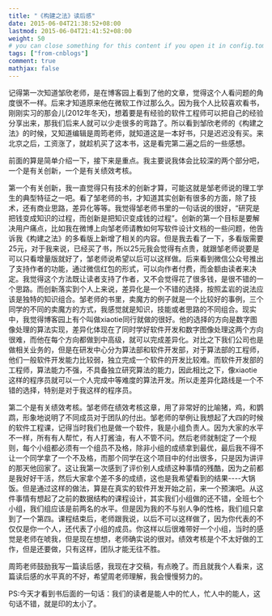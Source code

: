 ```yaml
---
title: "《构建之法》读后感"
date: 2015-06-04T21:38:52+08:00
lastmod: 2015-06-04T21:41:52+08:00
weight: 50
# you can close something for this content if you open it in config.toml.
tags: ["from-cnblogs"]
comment: true
mathjax: false
---
```


记得第一次知道邹欣老师，是在博客园上看到了他的文章，觉得这个人看问题的角度很不一样。后来才知道原来他在微软工作过那么久。因为我个人比较喜欢看书，刚刚实习的那会儿(2012年冬天)，想着要是有经验的软件工程师可以把自己的经验分享出来，那我们后来人就可以少走很多的弯路了。所以看到邹欣老师的《构建之法》的时候，又知道编辑是周筠老师，就知道这是一本好书，只是迟迟没有买。来北京之后，工资涨了，就趁机买了这本书，这是看完第二遍之后的一些感想。

前面的算是简单介绍一下，接下来是重点。我主要说我体会比较深的两个部分吧，一个是有关创新，一个是有关绩效考核。

第一个有关创新，我一直觉得只有技术的创新才算，可能这就是邹老师说的理工学生的典型特征之一吧。看了邹老师的书，才知道其实创新有很多的方面，除了技术，还有商业思路，差异化等等。我觉得邹老师书里的一句话说的很好，“研究是把钱变成知识的过程，而创新是把知识变成钱的过程”。创新的第一个目标是要解决用户痛点，比如我在微博上向邹老师请教如何写软件设计文档的一些问题，他告诉我《构建之法》的多看版上新增了相关的内容。但是我去看了一下，多看版需要25元，对于我来说，已经买了书，所以25元我会觉得有点贵，就跟邹老师说要是可以只看增量版就好了，邹老师说希望以后可以这样做。后来看到微信公众号推出了支持作者的功能，通过微信红包的形式，可以向作者付费，而金额由读者来决定。我觉得这个方法既让读者支持了作者，又不会觉得花了很多钱，是很不错的一个思路。而创新落实到个人上来说，差异化是一个不错的选择，按照孟岩的说法应该是独特的知识组合。邹老师的书里，卖魔方的例子就是一个比较好的事例，三个同学的不同的卖魔方的方式，我感觉就是知识，技能或者思路的不同组合。现实中，我觉得博客园上有个叫做xiaotie同行就做的很好。他的选择的方向是数字图像处理的算法实现，差异化体现在了同时学好软件开发和数字图像处理这两个方向很难，而他在每个方向都做到中高级，就可以完成差异化。对比之下我们公司也是做相关业务的，但是在研发中心分为算法部和软件开发部，对于算法部的工程师，他们一般软件开发能力比较弱，独立完成一个软件的开发比较难。而软件开发部的工程师，算法能力不强，不具备独立研究算法的能力，因此相比之下，像xiaotie这样的程序员就可以一个人完成中等难度的算法开发。所以走差异化路线是一个不错的选择，特别是对于我这样的程序员。

第二个是有关绩效考核。邹老师在绩效考核这章，用了非常好的比喻猪，鸡，和鹦鹉，形象地说明了不同成员对于团队的付出。邹老师的举例让我想起了大四的时候的软件工程课，记得当时我们也是做一个软件，我是小组负责人。因为大家的水平不一样，所有有人帮忙，有人打酱油，有人不管不问。然后老师就制定了一个规则，每个小组都必须有一个组员不及格，除非小组的成绩拿到最优，最后我不得不让一个同学拿了一个不及格，而那个同学在这个项目中的付出很多，只是因为讲评的那天他回家了。这让我第一次感到了评价别人成绩这种事情的残酷，因为之前都是我好好干活，然后大家拿个差不多的成绩，这也是我希望看到的结果----大锅饭。但是通过这样的做法，算是在真实的软件开发开始之前，来一个预演吧。从这件事情有想起了之前的数据结构的课程设计，其实我们小组做的还不错，全班七个小组，我们组应该是前两名的水平。但是因为我的不与别人争的性格，我们组只拿到了一个第四。课程结束后，老师跟我说，以后不可以这样做了，因为你代表的不仅仅是你一个人，还代表了小组的成员。你这样以后很难带好一个小组，当时的感觉是老师在唬我，但是现在想想，老师确实说的很对。绩效考核是个不太好做的工作，但是还要做，只有这样，团队才能无往不胜。

周筠老师鼓励我写一篇读后感，我现在才交稿，有点晚了。而且就我个人看来，这篇读后感的水平真的不好，希望周老师理解，我会慢慢努力的。

PS:今天才看到书后面的一句话：我们的读者是能人中的忙人，忙人中的能人，这句话不错，就是印的太小了。

 